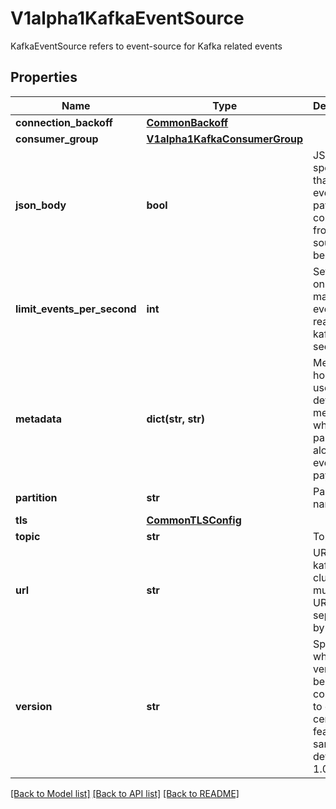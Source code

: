 # V1alpha1KafkaEventSource

KafkaEventSource refers to event-source for Kafka related events
## Properties
Name | Type | Description | Notes
------------ | ------------- | ------------- | -------------
**connection_backoff** | [**CommonBackoff**](CommonBackoff.md) |  | [optional] 
**consumer_group** | [**V1alpha1KafkaConsumerGroup**](V1alpha1KafkaConsumerGroup.md) |  | [optional] 
**json_body** | **bool** | JSONBody specifies that all event body payload coming from this source will be JSON | [optional] 
**limit_events_per_second** | **int** | Sets a limit on how many events get read from kafka per second. | [optional] 
**metadata** | **dict(str, str)** | Metadata holds the user defined metadata which will passed along the event payload. | [optional] 
**partition** | **str** | Partition name | 
**tls** | [**CommonTLSConfig**](CommonTLSConfig.md) |  | [optional] 
**topic** | **str** | Topic name | 
**url** | **str** | URL to kafka cluster, multiple URLs separated by comma | 
**version** | **str** | Specify what kafka version is being connected to enables certain features in sarama, defaults to 1.0.0 | [optional] 

[[Back to Model list]](../README.md#documentation-for-models) [[Back to API list]](../README.md#documentation-for-api-endpoints) [[Back to README]](../README.md)


